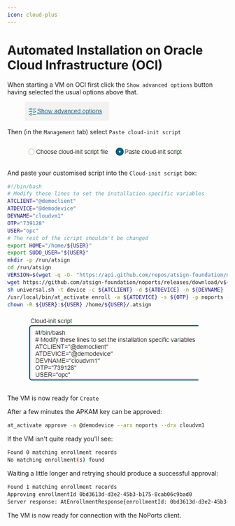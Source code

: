 ```yaml
---
icon: cloud-plus
---
```


# Automated Installation on Oracle Cloud Infrastructure (OCI)

When starting a VM on OCI first click the `Show advanced options` button having selected the usual options above that.

<div align="left">

<figure><img src="../../.gitbook/assets/OCI_ShowAdvancedOptions.PNG" alt=""><figcaption></figcaption></figure>

</div>

Then (in the `Management` tab) select `Paste cloud-init script`

<div align="left">

<figure><img src="../../.gitbook/assets/OCI_PasteCloudInit.PNG" alt=""><figcaption></figcaption></figure>

</div>

And paste your customised script into the `Cloud-init script` box:

```bash
#!/bin/bash
# Modify these lines to set the installation specific variables
ATCLIENT="@democlient"
ATDEVICE="@demodevice"
DEVNAME="cloudvm1"
OTP="739128"
USER="opc"
# The rest of the script shouldn't be changed
export HOME="/home/${USER}"
export SUDO_USER="${USER}"
mkdir -p /run/atsign
cd /run/atsign
VERSION=$(wget -q -O- "https://api.github.com/repos/atsign-foundation/noports/releases/latest" | grep -Po '"tag_name": "v\K.*?(?=")')
wget https://github.com/atsign-foundation/noports/releases/download/v${VERSION}/universal.sh
sh universal.sh -t device -c ${ATCLIENT} -d ${ATDEVICE} -n ${DEVNAME}
/usr/local/bin/at_activate enroll -a ${ATDEVICE} -s ${OTP} -p noports -k /home/${USER}/.atsign/keys/${ATDEVICE}_key.atKeys -d ${DEVNAME} -n "sshnp:rw,sshrvd:rw"
chown -R ${USER}:${USER} /home/${USER}/.atsign
```

<div align="left">

<figure><img src="../../.gitbook/assets/OCI_CloudInitScript.PNG" alt=""><figcaption></figcaption></figure>

</div>

The VM is now ready for `Create`

After a few minutes the APKAM key can be approved:

```bash
at_activate approve -a @demodevice --arx noports --drx cloudvm1
```

If the VM isn't quite ready you'll see:

```bash
Found 0 matching enrollment records
No matching enrollment(s) found
```

Waiting a little longer and retrying should produce a successful approval:

```bash
Found 1 matching enrollment records
Approving enrollmentId 0bd3613d-d3e2-45b3-b175-8cab06c9bad0
Server response: AtEnrollmentResponse{enrollmentId: 0bd3613d-d3e2-45b3-b175-8cab06c9bad0, enrollStatus: EnrollmentStatus.approved}
```

The VM is now ready for connection with the NoPorts client.
